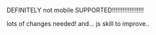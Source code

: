 DEFINITELY not mobile SUPPORTED!!!!!!!!!!!!!!!!!!

lots of changes needed! and... js skill to improve..
